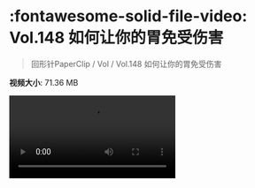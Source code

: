 # :fontawesome-solid-file-video: Vol.148 如何让你的胃免受伤害

> 回形针PaperClip / Vol / Vol.148 如何让你的胃免受伤害

**视频大小**: 71.36 MB

<div class="video"><video src="https://file.hsyhx.top/archive/回形针PaperClip/Vol/Vol.148 如何让你的胃免受伤害.mp4" controls preload>🤔 您的浏览器不支持 video 标签</video></div>